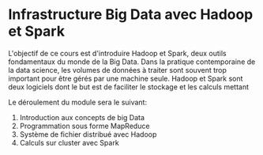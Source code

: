 # Infrastructure Big Data avec Hadoop et Spark

L'objectif de ce cours est d'introduire Hadoop et Spark, deux outils
fondamentaux du monde de la Big Data. Dans la pratique contemporaine
de la data science, les volumes de données à traiter sont souvent trop
important pour être gérés par une machine seule. Hadoop et Spark sont
deux logiciels dont le but est de faciliter le stockage et les calculs
mettant


Le déroulement du module sera le suivant:

1. Introduction aux concepts de big Data
2. Programmation sous forme MapReduce
3. Système de fichier distribué avec Hadoop
4. Calculs sur cluster avec Spark
